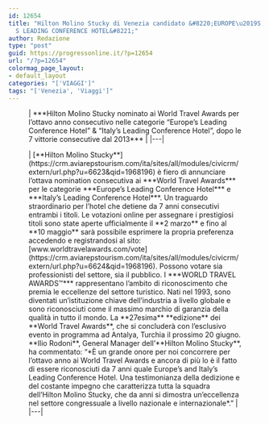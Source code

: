 ```yaml
---
id: 12654
title: "Hilton Molino Stucky di Venezia candidato &#8220;EUROPE\u2019S &#038; ITALY\u2019\
  S LEADING CONFERENCE HOTEL&#8221;"
author: Redazione
type: "post"
guid: https://progressonline.it/?p=12654
url: "/?p=12654"
colormag_page_layout:
- default_layout
categories: "['VIAGGI']"
tags: "['Venezia', 'Viaggi']"
---
```


<figure class="wp-block-table">| ***Hilton Molino Stucky nominato ai World Travel Awards per l’ottavo anno consecutivo nelle categorie “Europe’s Leading Conference Hotel” &amp; “Italy’s Leading Conference Hotel”, dopo le 7 vittorie consecutive dal 2013*** |
|---|

</figure><figure class="wp-block-table">| [**Hilton Molino Stucky**](https://crm.aviarepstourism.com/ita/sites/all/modules/civicrm/extern/url.php?u=6623&qid=1968196) è fiero di annunciare l’ottava nomination consecutiva ai ***World Travel Awards*** per le categorie ***Europe’s Leading Conference Hotel*** e ***Italy’s Leading Conference Hotel***. Un traguardo straordinario per l’hotel che detiene da 7 anni consecutivi entrambi i titoli. Le votazioni online per assegnare i prestigiosi titoli sono state aperte ufficialmente il **2 marzo** e fino al **10 maggio** sarà possibile esprimere la propria preferenza accedendo e registrandosi al sito: [www.worldtravelawards.com/vote](https://crm.aviarepstourism.com/ita/sites/all/modules/civicrm/extern/url.php?u=6624&qid=1968196). Possono votare sia professionisti del settore, sia il pubblico.   I ***WORLD TRAVEL AWARDS™*** rappresentano l’ambito di riconoscimento che premia le eccellenze del settore turistico. Nati nel 1993, sono diventati un’istituzione chiave dell’industria a livello globale e sono riconosciuti come il massimo marchio di garanzia della qualità in tutto il mondo. La **27esima** **edizione** dei **World Travel Awards**, che si concluderà con l’esclusivo evento in programma ad Antalya, Turchia il prossimo 20 giugno.   **Ilio Rodoni**, General Manager dell’**Hilton Molino Stucky**, ha commentato: “*È un grande onore per noi concorrere per l’ottavo anno ai World Travel Awards e ancora di più lo è il fatto di essere riconosciuti da 7 anni quale Europe’s and Italy’s Leading Conference Hotel. Una testimonianza della dedizione e del costante impegno che caratterizza tutta la squadra dell’Hilton Molino Stucky, che da anni si dimostra un’eccellenza nel settore congressuale a livello nazionale e internazionale*.” |
|---|

</figure>